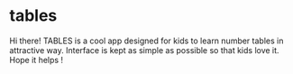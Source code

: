 # tables

Hi there!
TABLES is a cool app designed for kids to learn number tables in attractive way. Interface is kept as simple as possible so that kids love it. Hope it helps !
